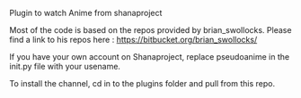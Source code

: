 Plugin to watch Anime from shanaproject

Most of the code is based on the repos provided by brian_swollocks. Please find a link to his repos here : https://bitbucket.org/brian_swollocks/

If you have your own account on Shanaproject, replace pseudoanime in the init.py file with your usename.

To install the channel, cd in to the plugins folder and pull from this repo.
